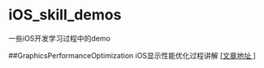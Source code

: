 # iOS_skill_demos
一些iOS开发学习过程中的demo

##GraphicsPerformanceOptimization
iOS显示性能优化过程讲解 [[文章地址 ]](https://www.jianshu.com/p/ee7658e14347)
